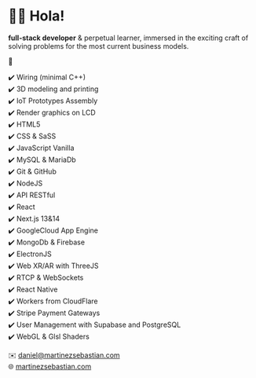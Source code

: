 # :man_astronaut: Hola!  
__full-stack developer__ & perpetual learner, immersed in the exciting craft of solving problems for the most current business models.  

:compass:  

:heavy_check_mark: Wiring (minimal C++)  
:heavy_check_mark: 3D modeling and printing  
:heavy_check_mark: IoT Prototypes Assembly  
:heavy_check_mark: Render graphics on LCD  
:heavy_check_mark: HTML5  
:heavy_check_mark: CSS & SaSS  
:heavy_check_mark: JavaScript Vanilla  
:heavy_check_mark: MySQL & MariaDb  
:heavy_check_mark: Git & GitHub  
:heavy_check_mark: NodeJS  
:heavy_check_mark: API RESTful  
:heavy_check_mark: React  
:heavy_check_mark: Next.js 13&14  
:heavy_check_mark: GoogleCloud App Engine  
:heavy_check_mark: MongoDb & Firebase  
:heavy_check_mark: ElectronJS  
:heavy_check_mark: Web XR/AR with ThreeJS  
:heavy_check_mark: RTCP & WebSockets  
:heavy_check_mark: React Native  
:heavy_check_mark: Workers from CloudFlare  
:heavy_check_mark: Stripe Payment Gateways  
:heavy_check_mark: User Management with Supabase and PostgreSQL  
:heavy_check_mark: WebGL & Glsl Shaders

✉️ [daniel@martinezsebastian.com](mailto:daniel@martinezsebastian.com)    
🌐 [martinezsebastian.com](https://martinezsebastian.com)


